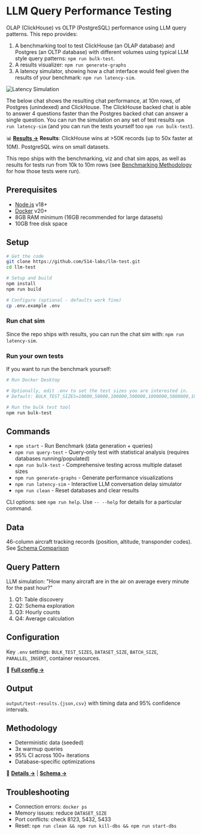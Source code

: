 # LLM Query Performance Testing

OLAP (ClickHouse) vs OLTP (PostgreSQL) performance using LLM query patterns.
This repo provides:
1. A benchmarking tool to test ClickHouse (an OLAP database) and Postgres (an OLTP database) with different volumes using typical LLM style query patterns: `npm run bulk-test`.
2. A results visualizer: `npm run generate-graphs`
3. A latency simulator, showing how a chat interface would feel given the results of your benchmark: `npm run latency-sim`.

![Latency Simulation](latency-sim-10m.gif)

The below chat shows the resulting chat performance, at 10m rows, of Postgres (unindexed) and ClickHouse. 
The ClickHouse backed chat is able to answer 4 questions faster than the Postgres backed chat can answer a single question. 
You can run the simulation on any set of test results `npm run latency-sim` (and you can run the tests yourself too `npm run bulk-test`).

📊 **[Results →](RESULTS.md)**
**Results**: ClickHouse wins at >50K records (up to 50x faster at 10M). PostgreSQL wins on small datasets.

This repo ships with the benchmarking, viz and chat sim apps, as well as results for tests run from 10k to 10m rows (see [Benchmarking Methodology](BENCHMARK_METHODOLOGY.md) for how those tests were run). 

## Prerequisites

- [Node.js](https://nodejs.org/) v18+
- [Docker](https://docs.docker.com/get-docker/) v20+
- 8GB RAM minimum (16GB recommended for large datasets)
- 10GB free disk space

## Setup

```bash
# Get the code
git clone https://github.com/514-labs/llm-test.git
cd llm-test

# Setup and build
npm install
npm run build

# Configure (optional - defaults work fine)
cp .env.example .env

```

### Run chat sim

Since the repo ships with results, you can run the chat sim with: `npm run latency-sim`.

### Run your own tests

If you want to run the benchmark yourself:
```bash
# Run Docker Desktop

# Optionally, edit .env to set the test sizes you are interested in. 
# Default: BULK_TEST_SIZES=10000,50000,100000,500000,1000000,5000000,10000000

# Run the bulk test tool
npm run bulk-test
```

## Commands

- `npm start` - Run Benchmark (data generation + queries)
- `npm run query-test` - Query-only test with statistical analysis (requires databases running/populated)
- `npm run bulk-test` - Comprehensive testing across multiple dataset sizes  
- `npm run generate-graphs` - Generate performance visualizations
- `npm run latency-sim` - Interactive LLM conversation delay simulator
- `npm run clean` - Reset databases and clear results

CLI options: see `npm run help`. Use `-- --help` for details for a particular command.

## Data

46-column aircraft tracking records (position, altitude, transponder codes). See [Schema Comparison](SCHEMA_COMPARISON.md)

## Query Pattern

LLM simulation: "How many aircraft are in the air on average every minute for the past hour?"

1. Q1: Table discovery
2. Q2: Schema exploration
3. Q3: Hourly counts
4. Q4: Average calculation

## Configuration

Key `.env` settings: `BULK_TEST_SIZES`, `DATASET_SIZE`, `BATCH_SIZE`, `PARALLEL_INSERT`, container resources.

🔧 **[Full config →](CONFIGURATION.md)**

## Output

`output/test-results.{json,csv}` with timing data and 95% confidence intervals.

## Methodology

- Deterministic data (seeded)
- 3x warmup queries
- 95% CI across 100+ iterations
- Database-specific optimizations

🔬 **[Details →](BENCHMARK_METHODOLOGY.md)** | **[Schema →](SCHEMA_COMPARISON.md)**

## Troubleshooting

- Connection errors: `docker ps`
- Memory issues: reduce `DATASET_SIZE`
- Port conflicts: check 8123, 5432, 5433
- Reset: `npm run clean && npm run kill-dbs && npm run start-dbs`
